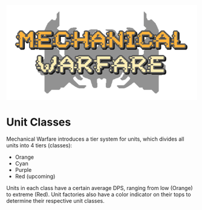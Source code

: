 ![icon](icon.png)
# Unit Classes

Mechanical Warfare introduces a tier system for units, which divides all units into 4 tiers (classes):
- Orange
- Cyan
- Purple
- Red (upcoming)

Units in each class have a certain average DPS, ranging from low (Orange) to extreme (Red). Unit factories also have a color indicator on their tops to determine their respective unit classes.
